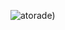 ![atorade](https://github-readme-stats.vercel.app/api?username=atorade&show_icons=true&theme=dark))
